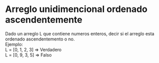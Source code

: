 # Arreglo unidimencional ordenado ascendentemente  
Dado un arreglo L que contiene numeros enteros, decir si el arreglo esta ordenado ascendentemento o no.  
Ejemplo:  
L = [0, 1, 2, 3] => Verdadero  
L = [0, 9, 3, 5] => Falso